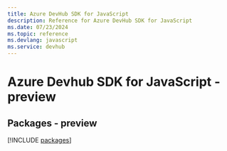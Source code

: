 ```yaml
---
title: Azure DevHub SDK for JavaScript
description: Reference for Azure DevHub SDK for JavaScript
ms.date: 07/23/2024
ms.topic: reference
ms.devlang: javascript
ms.service: devhub
---
```

# Azure Devhub SDK for JavaScript - preview
## Packages - preview
[!INCLUDE [packages](devhub-index.md)]